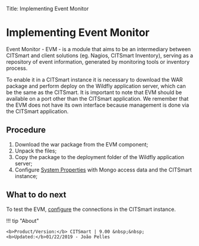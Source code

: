 Title: Implementing Event Monitor

# Implementing Event Monitor

Event Monitor - EVM - is a module that aims to be an intermediary between CITSmart and client solutions (eg. Nagios, CITSmart Inventory), serving as a repository of event information, generated by monitoring tools or inventory process.

To enable it in a CITSmart instance it is necessary to download the WAR package and perform deploy on the Wildfly application server, which can be the same as the CITSmart. It is important to note that EVM should be available on a port other than the CITSmart application. We remember that the EVM does not have its own interface because management is done via the CITSmart application.

## Procedure

1. Download the war package from the EVM component;  
2. Unpack the files;  
3. Copy the package to the deployment folder of the Wildfly application server;  
4. Configure [System Properties][2] with Mongo access data and the CITSmart instance;  

## What to do next

To test the EVM, [configure][1] the connections in the CITSmart instance.  


!!! tip "About"

    <b>Product/Version:</b> CITSmart | 9.00 &nbsp;&nbsp;
    <b>Updated:</b>01/22/2019 - João Pelles  

[1]:/en-us/citsmart-platform-9/processes/event/configuration/register-event-monitor-connection.html  
[2]:/en-us/citsmart-platform-9/get-started/installation-and-upgrade/perform-installation.html#configure-system-properties

